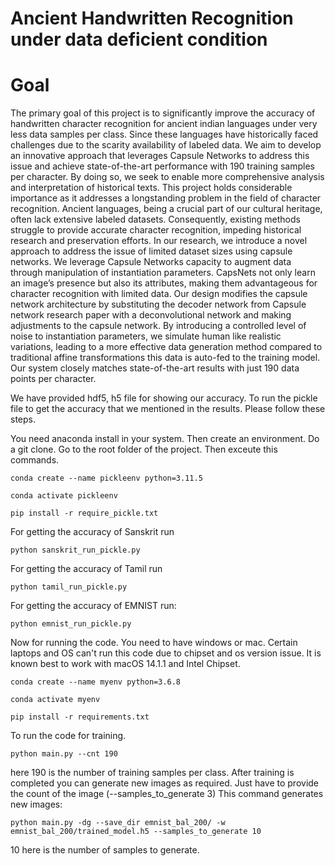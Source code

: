 # Ancient Handwritten Recognition under data deficient condition

# Goal
The primary goal of this project is to significantly improve the accuracy of handwritten character recognition for ancient indian languages under very less data samples per class. Since these languages have historically faced challenges due
to the scarity availability of labeled data. We aim to develop an innovative approach that leverages Capsule Networks to address this issue and achieve state-of-the-art
performance with 190 training samples per character. By doing so, we seek to enable more comprehensive analysis and interpretation of historical texts. This project holds considerable importance as
it addresses a longstanding problem in the field of character recognition. Ancient languages, being a crucial part of our cultural heritage, often lack extensive labeled datasets. Consequently, existing
methods struggle to provide accurate character recognition, impeding historical research and preservation efforts. In our research, we introduce a novel approach to address the issue of limited dataset sizes using capsule networks. We leverage Capsule Networks capacity to augment data through manipulation of instantiation parameters. CapsNets not only learn an image’s presence but also its attributes, making them advantageous for character recognition with limited data. Our design modifies the capsule network architecture by substituting the decoder
network from Capsule network research paper with a deconvolutional network and making adjustments to the capsule network. By introducing a controlled level of noise to instantiation parameters, we simulate human like realistic variations, leading to a more effective data generation method compared
to traditional affine transformations this data is auto-fed to the training model. Our system closely matches state-of-the-art results with just 190 data points per character.

We have provided hdf5, h5 file for showing our accuracy. 
To run the pickle file to get the accuracy that we mentioned in the results. Please follow these steps.  

You need anaconda install in your system.
Then create an environment. 
Do a git clone. Go to the root folder of the project.
Then exceute this commands. 
```
conda create --name pickleenv python=3.11.5
```
```
conda activate pickleenv 
```
```
pip install -r require_pickle.txt
```


For getting the accuracy of Sanskrit run
```
python sanskrit_run_pickle.py
```
For getting the accuracy of Tamil run
```
python tamil_run_pickle.py 
```
For getting the accuracy of EMNIST run:
```
python emnist_run_pickle.py
```

Now for running the code. 
You need to have windows or mac. Certain laptops and OS can't run this code due to chipset and os version issue. 
It is known best to work with macOS 14.1.1 and Intel Chipset.
```
conda create --name myenv python=3.6.8
```

```
conda activate myenv 
```


```
pip install -r requirements.txt
```
To run the code for training. 
```
python main.py --cnt 190
```
here 190 is the number of training samples per class.
After training is completed you can generate new images as required. Just have to provide the count of the image (--samples_to_generate 3) 
This command generates new images:
```
python main.py -dg --save_dir emnist_bal_200/ -w emnist_bal_200/trained_model.h5 --samples_to_generate 10
```
10 here is the number of samples to generate. 